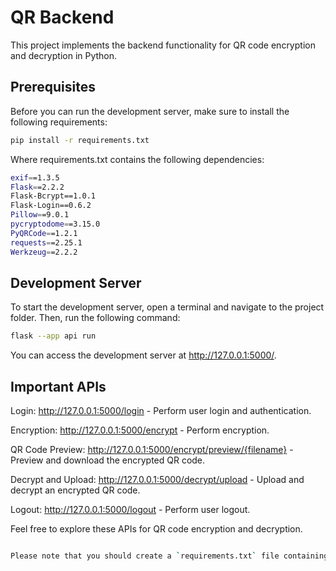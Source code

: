 # QR Backend

This project implements the backend functionality for QR code encryption and decryption in Python.

## Prerequisites

Before you can run the development server, make sure to install the following requirements:

```bash
pip install -r requirements.txt

```
Where requirements.txt contains the following dependencies:

``` bash
exif==1.3.5
Flask==2.2.2
Flask-Bcrypt==1.0.1
Flask-Login==0.6.2
Pillow==9.0.1
pycryptodome==3.15.0
PyQRCode==1.2.1
requests==2.25.1
Werkzeug==2.2.2

```
## Development Server
To start the development server, open a terminal and navigate to the project folder. Then, run the following command:

``` bash
flask --app api run
```
You can access the development server at http://127.0.0.1:5000/.

## Important APIs

Login: http://127.0.0.1:5000/login - Perform user login and authentication.

Encryption: http://127.0.0.1:5000/encrypt - Perform encryption.

QR Code Preview: http://127.0.0.1:5000/encrypt/preview/{filename} - Preview and download the encrypted QR code.

Decrypt and Upload: http://127.0.0.1:5000/decrypt/upload - Upload and decrypt an encrypted QR code.

Logout: http://127.0.0.1:5000/logout - Perform user logout.

Feel free to explore these APIs for QR code encryption and decryption.


``` bash

Please note that you should create a `requirements.txt` file containing the specified dependencies and replace `{filename}` with an actual filename when using the QR code preview API. This README file provides clear instructions for setting up and using your Python backend project.
```

